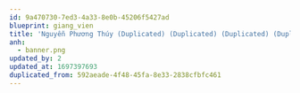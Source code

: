 ```yaml
---
id: 9a470730-7ed3-4a33-8e0b-45206f5427ad
blueprint: giang_vien
title: 'Nguyễn Phương Thúy (Duplicated) (Duplicated) (Duplicated) (Duplicated)'
anh:
  - banner.png
updated_by: 2
updated_at: 1697397693
duplicated_from: 592aeade-4f48-45fa-8e33-2838cfbfc461
---
```

